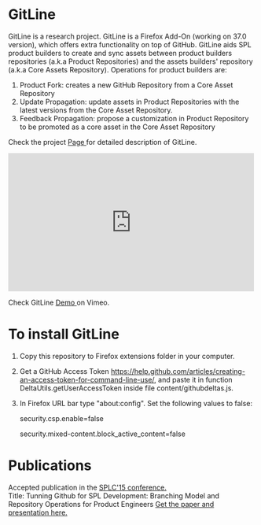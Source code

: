 
# GitLine

GitLine is a research project. 
GitLine is a Firefox Add-On (working on 37.0 version), which offers extra functionality on top of GitHub. GitLine aids SPL product builders to create and sync assets between product builders repositories (a.k.a Product Repositories) and the assets builders' repository (a.k.a Core Assets Repository). Operations for product builders are: 

1. Product Fork: creates a new GitHub Repository from a Core Asset Repository
2. Update Propagation: update assets in Product Repositories with the latest versions from the Core Asset Repository.
3. Feedback Propagation: propose a customization in Product Repository to be promoted as a core asset in the Core Asset Repository

<p>Check the project <a href="http://letimome.github.io/GitLine">Page </a> for detailed description of GitLine.</p>

<iframe src="https://player.vimeo.com/video/127812347" width="500" height="281" frameborder="0" webkitallowfullscreen mozallowfullscreen allowfullscreen></iframe> 

<p>Check GitLine <a href="https://vimeo.com/127812347"> Demo </a> on Vimeo.</p>


# To install GitLine


1. Copy this repository to Firefox extensions folder in your computer.
2. Get a GitHub Access Token https://help.github.com/articles/creating-an-access-token-for-command-line-use/, and paste it in function DeltaUtils.getUserAccessToken inside file content/githubdeltas.js.
3. In Firefox URL bar type "about:config". Set the following values to false:

    security.csp.enable=false

    security.mixed-content.block_active_content=false

# Publications

<p> Accepted publication in the <a href=http://www.splc2015.net/> SPLC'15 conference. </a> 
<br>Title: Tunning Github for SPL Development: Branching Model and Repository Operations for Product Engineers</a>
<a href="http://onekin.org/portal/content/tunning-github-spl-development-branching-model-and-repository-operations-product-engineers-0"> Get the paper and presentation here. </p>

